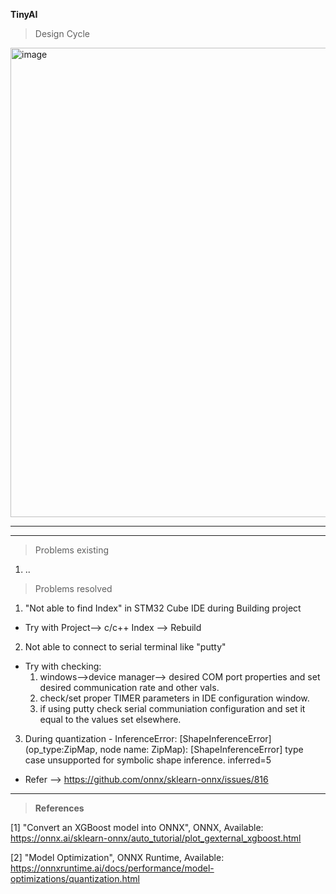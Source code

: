 __TinyAI__

> Design Cycle
<img width="751" alt="image" src="https://github.com/WiresharkIO/TinyAI/assets/14985440/00f48379-0e04-46ff-81f6-7a7e78262eeb">

----------------------



---------------------
> Problems existing

1. ..


> Problems resolved

1. "Not able to find Index" in STM32 Cube IDE during Building project
- Try with Project--> c/c++ Index --> Rebuild

2. Not able to connect to serial terminal like "putty"
- Try with checking:
  1. windows-->device manager--> desired COM port properties and set desired communication rate and other vals.
  2. check/set proper TIMER parameters in IDE configuration window.
  3. if using putty check serial communiation configuration and set it equal to the values set elsewhere.

3. During quantization - InferenceError: [ShapeInferenceError] (op_type:ZipMap, node name: ZipMap): [ShapeInferenceError] type case unsupported for symbolic shape inference. inferred=5
- Refer --> https://github.com/onnx/sklearn-onnx/issues/816

---------------------
> __References__

[1] "Convert an XGBoost model into ONNX", ONNX, Available: https://onnx.ai/sklearn-onnx/auto_tutorial/plot_gexternal_xgboost.html

[2] "Model Optimization", ONNX Runtime, Available: https://onnxruntime.ai/docs/performance/model-optimizations/quantization.html
